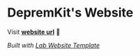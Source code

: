 
# DepremKit's Website

Visit **[website url](#)** 🚀

_Built with [Lab Website Template](https://greene-lab.gitbook.io/lab-website-template-docs)_

